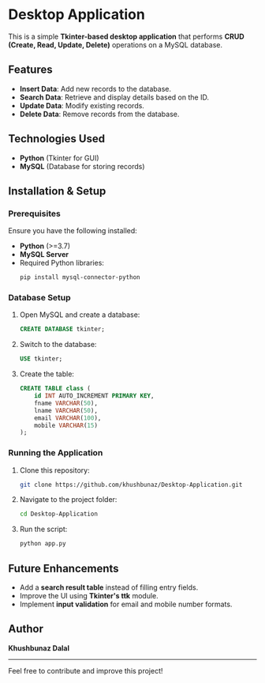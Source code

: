 # Desktop Application

This is a simple **Tkinter-based desktop application** that performs **CRUD (Create, Read, Update, Delete)** operations on a MySQL database.

## Features
- **Insert Data**: Add new records to the database.
- **Search Data**: Retrieve and display details based on the ID.
- **Update Data**: Modify existing records.
- **Delete Data**: Remove records from the database.

## Technologies Used
- **Python** (Tkinter for GUI)
- **MySQL** (Database for storing records)

## Installation & Setup
### Prerequisites
Ensure you have the following installed:
- **Python** (>=3.7)
- **MySQL Server**
- Required Python libraries:
  ```sh
  pip install mysql-connector-python
  ```

### Database Setup
1. Open MySQL and create a database:
   ```sql
   CREATE DATABASE tkinter;
   ```
2. Switch to the database:
   ```sql
   USE tkinter;
   ```
3. Create the table:
   ```sql
   CREATE TABLE class (
       id INT AUTO_INCREMENT PRIMARY KEY,
       fname VARCHAR(50),
       lname VARCHAR(50),
       email VARCHAR(100),
       mobile VARCHAR(15)
   );
   ```

### Running the Application
1. Clone this repository:
   ```sh
   git clone https://github.com/khushbunaz/Desktop-Application.git
   ```
2. Navigate to the project folder:
   ```sh
   cd Desktop-Application
   ```
3. Run the script:
   ```sh
   python app.py
   ```

## Future Enhancements
- Add a **search result table** instead of filling entry fields.
- Improve the UI using **Tkinter's ttk** module.
- Implement **input validation** for email and mobile number formats.

## Author
**Khushbunaz Dalal**

---

Feel free to contribute and improve this project!

